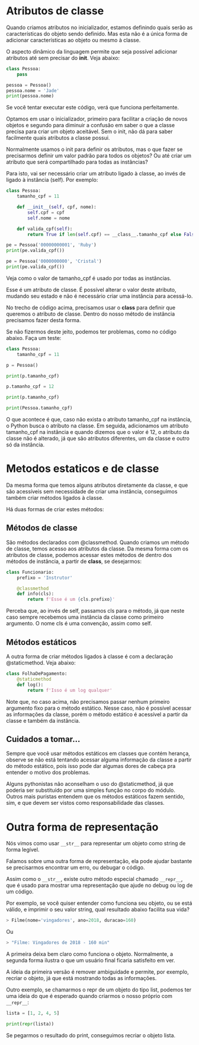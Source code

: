 # Atributos de classe

Quando criamos atributos no inicializador, estamos definindo quais serão as características do objeto sendo definido. Mas esta não é a única forma de adicionar características ao objeto ou mesmo à classe.

O aspecto dinâmico da linguagem permite que seja possível adicionar atributos até sem precisar do __init__. Veja abaixo:

```py
class Pessoa:
    pass

pessoa = Pessoa()
pessoa.nome = 'Jade'
print(pessoa.nome)
```

Se você tentar executar este código, verá que funciona perfeitamente.

Optamos em usar o inicializador, primeiro para facilitar a criação de novos objetos e segundo para diminuir a confusão em saber o que a classe precisa para criar um objeto aceitável. Sem o init, não dá para saber facilmente quais atributos a classe possui.

Normalmente usamos o init para definir os atributos, mas o que fazer se precisarmos definir um valor padrão para todos os objetos? Ou até criar um atributo que será compartilhado para todas as instâncias?

Para isto, vai ser necessário criar um atributo ligado à classe, ao invés de ligado à instância (self). Por exemplo:

```py
class Pessoa:
    tamanho_cpf = 11

    def __init__(self, cpf, nome):
        self.cpf = cpf
        self.nome = nome

    def valida_cpf(self):
        return True if len(self.cpf) == __class__.tamanho_cpf else False

pe = Pessoa('00000000001', 'Ruby')
print(pe.valida_cpf())

pe = Pessoa('0000000000', 'Cristal')
print(pe.valida_cpf())
```

Veja como o valor de tamanho_cpf é usado por todas as instâncias.

Esse é um atributo de classe. É possível alterar o valor deste atributo, mudando seu estado e não é necessário criar uma instância para acessá-lo.

No trecho de código acima, precisamos usar o __class__ para definir que queremos o atributo de classe. Dentro do nosso método de instância precisamos fazer desta forma.

Se não fizermos deste jeito, podemos ter problemas, como no código abaixo. Faça um teste:

```py
class Pessoa:
    tamanho_cpf = 11

p = Pessoa()

print(p.tamanho_cpf)

p.tamanho_cpf = 12

print(p.tamanho_cpf)

print(Pessoa.tamanho_cpf)
```

O que acontece é que, caso não exista o atributo tamanho_cpf na instância, o Python busca o atributo na classe. Em seguida, adicionamos um atributo tamanho_cpf na instância e quando dizemos que o valor é 12, o atributo da classe não é alterado, já que são atributos diferentes, um da classe e outro só da instância.

# Metodos estaticos e de classe

Da mesma forma que temos alguns atributos diretamente da classe, e que são acessíveis sem necessidade de criar uma instância, conseguimos também criar métodos ligados à classe.

Há duas formas de criar estes métodos:

## Métodos de classe

São métodos declarados com @classmethod. Quando criamos um método de classe, temos acesso aos atributos da classe. Da mesma forma com os atributos de classe, podemos acessar estes métodos de dentro dos métodos de instância, a partir de __class__, se desejarmos:

```py
class Funcionario:
    prefixo = 'Instrutor'

    @classmethod
    def info(cls):
        return f'Esse é um {cls.prefixo}'
```

Perceba que, ao invés de self, passamos cls para o método, já que neste caso sempre recebemos uma instância da classe como primeiro argumento. O nome cls é uma convenção, assim como self.

## Métodos estáticos

A outra forma de criar métodos ligados à classe é com a declaração @staticmethod. Veja abaixo:

```py
class FolhaDePagamento:
    @staticmethod
    def log():
        return f'Isso é um log qualquer'
```

Note que, no caso acima, não precisamos passar nenhum primeiro argumento fixo para o método estático. Nesse caso, não é possível acessar as informações da classe, porém o método estático é acessível a partir da classe e também da instância.

## Cuidados a tomar...

Sempre que você usar métodos estáticos em classes que contém herança, observe se não está tentando acessar alguma informação da classe a partir do método estático, pois isso pode dar algumas dores de cabeça pra entender o motivo dos problemas.

Alguns pythonistas não aconselham o uso do @staticmethod, já que poderia ser substituído por uma simples função no corpo do módulo. Outros mais puristas entendem que os métodos estáticos fazem sentido, sim, e que devem ser vistos como responsabilidade das classes.

# Outra forma de representação

Nós vimos como usar ```__str__``` para representar um objeto como string de forma legível.

Falamos sobre uma outra forma de representação, ela pode ajudar bastante se precisarmos encontrar um erro, ou debugar o código.

Assim como o ```__str__```, existe outro método especial chamado ```__repr__```, que é usado para mostrar uma representação que ajude no debug ou log de um código.

Por exemplo, se você quiser entender como funciona seu objeto, ou se está válido, e imprimir o seu valor string, qual resultado abaixo facilita sua vida?

```py
> Filme(nome='vingadores', ano=2018, duracao=160)
```

Ou

```py
> "Filme: Vingadores de 2018 - 160 min"
```

A primeira deixa bem claro como funciona o objeto. Normalmente, a segunda forma ilustra o que um usuário final ficaria satisfeito em ver.

A ideia da primeira versão é remover ambiguidade e permite, por exemplo, recriar o objeto, já que está mostrando todas as informações.

Outro exemplo, se chamarmos o repr de um objeto do tipo list, podemos ter uma ideia do que é esperado quando criarmos o nosso próprio com ```__repr__```:

```py
lista = [1, 2, 4, 5]

print(repr(lista))
```

Se pegarmos o resultado do print, conseguimos recriar o objeto lista.
